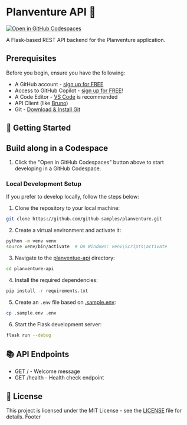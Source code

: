 # Planventure API 🚁

[![Open in GitHub Codespaces](https://github.com/codespaces/badge.svg)](https://codespaces.new/github-samples/planventure)

A Flask-based REST API backend for the Planventure application.

## Prerequisites
Before you begin, ensure you have the following:

- A GitHub account - [sign up for FREE](https://github.com)
- Access to GitHub Copilot - [sign up for FREE](https://gh.io/gfb-copilot)!
- A Code Editor - [VS Code](https://code.visualstudio.com/download) is recommended
- API Client (like [Bruno](https://github.com/usebruno/bruno))
- Git - [Download & Install Git](https://git-scm.com/downloads)

## 🚀 Getting Started

## Build along in a Codespace

1. Click the "Open in GitHub Codespaces" button above to start developing in a GitHub Codespace.

### Local Development Setup

If you prefer to develop locally, follow the steps below:

1. Clone the repository to your local machine:
```sh
git clone https://github.com/github-samples/planventure.git
```

2. Create a virtual environment and activate it:
```sh
python -m venv venv
source venv/bin/activate  # On Windows: venv\Scripts\activate
```

3. Navigate to the [planventue-api](/planventure-api/) directory:
```sh
cd planventure-api
```

4. Install the required dependencies:
```sh
pip install -r requirements.txt
```

5. Create an `.env` file based on [.sample.env](.sample.env):
```sh
cp .sample.env .env
```

6. Start the Flask development server:
```sh
flask run --debug
```

## 📚 API Endpoints
- GET / - Welcome message
- GET /health - Health check endpoint

## 📝 License

This project is licensed under the MIT License - see the [LICENSE](LICENSE) file for details.
Footer